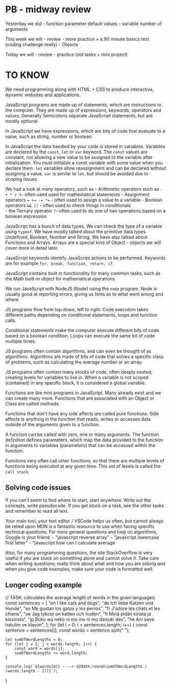 # PB - midway review

Yesterday we did
    - function parameter default values
    - variable number of arguments

This week we will
    - review
    - more practice + a 90 minute basics test (coding challenge really)
    - Objects

Today we will
    - review
    - practice (old tasks + mini project)

# TO KNOW

We need programming along with HTML + CSS to produce interactive, dynamic websites and applications.

JavaScript programs are made up of statements, which are instructions to the computer. They are made up of expressions, keywords, operators and values. Generally Semicolons separate JavaScript statements, but are mostly optional.

In JavaScript we have expressions, which are bits of code that evaluate to a value, such as string, number or boolean.

In JavaScript the data handled by your code is stored in variables. Variables are declared by the `const`, `let` or `var` keyword. The `const` values are constant, not allowing a new value to be assigned to the variable after initialization. You must initialize a const variable with some value when you declare them. `let` variables allow reassignment and can be declared without assigning a value. `var` is similar to `let`, but should be avoided due to scoping issues.

We had a look at many operators, such as 
    - Arithmetic operators such as `- + * / %`- often used used for mathematical statements
    - Assignment operators `= += -= *=` - often used to assign a value to a variable
    - Boolean operators `&& ||` - often used to check things in conditionals    
    - the Ternary operator `?`- often used to do one of two operations based on a boolean expression
    
JavaScript has a bunch of data types. We can check the type of a variable using `typeof`. We have mostly talked about the primitive data types Undefined, Boolean, Number and String. We have also talked about Functions and Arrays. Arrays are a special kind of Object - objects we will cover more in detail later.

JavaScript keywords identify JavaScript actions to be performed. Keywords are for example `for, break, function, return, if`.

JavaScript contains built in functionality for many common tasks, such as the Math built-in object for mathematical operations.

We run JavaScript with NodeJS (Node) using the `node` program. Node is usually good at reporting errors, giving us hints as to what went wrong and where.

JS programs flow from top down; left to right. Code execution takes different paths depending on conditional statements, loops and function calls.

Conditional statements make the computer execute different bits of code based on a boolean condition. Loops can execute the same bit of code multiple times.

JS programs often contain algorithms, and can even be thought of as algorithms. Algorithms are made of bits of code that solves a specific class of problems, such as calculating the average number or an array.

JS programs often contain many blocks of code, often deeply nested; creating levels for variables to live in. When a variable is not scoped (contained) in any specific block, it is considered a global variable.

Functions are like mini programs in JavaScript. Many already exist and we can create many more. Functions that are associated with an Object or Class are called methods.

Functions that don't have any side affects are called pure functions. Side affects is anything in the function that reads, writes or accesses data outside of the arguments given to a function.

A function can be called with zero, one or many arguments. The function definition defines parameters, which map the data provided to the function in arguments to variables (parameters) that can be accessed within the function.

Functions very often call other functions, so that there are multiple levels of functions being executed at any given time. This set of levels is called the `call stack`.

## Solving code issues

If you can't seem to find where to start, start anywhere. Write out the concepts, write pseudocode. If you get stuck on a task, see the other tasks and remember to read all text.

Your main tool, your text editor / VSCode helps us often, but cannot always be relied upon.MDN is a fantastic resource to use when facing specific technical questions.
For more general questions and help on algorithms, Google is your friend.
    - "javascript reverse array"
    - "javascript lowercase first letter"
    - "javascript how can I calculate average
    
Also, for many programming questions, the site StackOverflow is very useful if you are stuck on something alone and cannot solve it. Take care when writing questions; really think about what and how you are asking and when you give code examples, make sure your code is formatted well.

## Longer coding example
// TASK: calculates the average length of words in the given languages:
const sentences = [
    "en I like cats and dogs",
    "de Ich liebe Katzen und Hunde",
    "es Me gustan los gatos y los perros",
    "fr J'adore les chats et les chiens",
    "se Jag tykcer on katten och huden",
    "fi Minä pidän kirista ja kissoista", 
    "jp Boku wa neko ni mo inu ni mo daisuki des", 
    "he Ani oeve hatulim ve klavim",
];
for (let i = 0; i < sentences.length; i++) {
    const sentence = sentences[i];
    const words = sentence.split(" ");    
    
    let sumOfWordLengths = 0;
    for (let j = 1; j < words.length; j++) {
        const word = words[j];
        sumOfWordLengths += word.length;
    }    
    
    console.log(`${words[0]} ----> ${Math.round(sumOfWordLengths / (words.length - 1))}`);
}